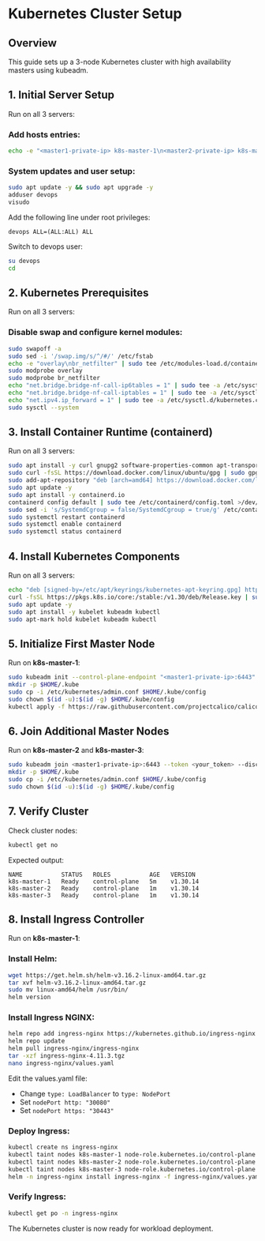 # Kubernetes Cluster Setup

## Overview

This guide sets up a 3-node Kubernetes cluster with high availability masters using kubeadm.

## 1. Initial Server Setup

Run on all 3 servers:

### Add hosts entries:
```bash
echo -e "<master1-private-ip> k8s-master-1\n<master2-private-ip> k8s-master-2\n<master3-private-ip> k8s-master-3" | sudo tee -a /etc/hosts
```

### System updates and user setup:
```bash
sudo apt update -y && sudo apt upgrade -y
adduser devops
visudo
```

Add the following line under root privileges:
```
devops ALL=(ALL:ALL) ALL
```

Switch to devops user:
```bash
su devops
cd
```

## 2. Kubernetes Prerequisites

Run on all 3 servers:

### Disable swap and configure kernel modules:
```bash
sudo swapoff -a
sudo sed -i '/swap.img/s/^/#/' /etc/fstab
echo -e "overlay\nbr_netfilter" | sudo tee /etc/modules-load.d/containerd.conf > /dev/null
sudo modprobe overlay
sudo modprobe br_netfilter
echo "net.bridge.bridge-nf-call-ip6tables = 1" | sudo tee -a /etc/sysctl.d/kubernetes.conf
echo "net.bridge.bridge-nf-call-iptables = 1" | sudo tee -a /etc/sysctl.d/kubernetes.conf
echo "net.ipv4.ip_forward = 1" | sudo tee -a /etc/sysctl.d/kubernetes.conf
sudo sysctl --system
```

## 3. Install Container Runtime (containerd)

Run on all 3 servers:

```bash
sudo apt install -y curl gnupg2 software-properties-common apt-transport-https ca-certificates
sudo curl -fsSL https://download.docker.com/linux/ubuntu/gpg | sudo gpg --dearmour -o /etc/apt/trusted.gpg.d/docker.gpg
sudo add-apt-repository "deb [arch=amd64] https://download.docker.com/linux/ubuntu $(lsb_release -cs) stable"
sudo apt update -y
sudo apt install -y containerd.io
containerd config default | sudo tee /etc/containerd/config.toml >/dev/null 2>&1
sudo sed -i 's/SystemdCgroup = false/SystemdCgroup = true/g' /etc/containerd/config.toml
sudo systemctl restart containerd
sudo systemctl enable containerd
sudo systemctl status containerd
```

## 4. Install Kubernetes Components

Run on all 3 servers:

```bash
echo "deb [signed-by=/etc/apt/keyrings/kubernetes-apt-keyring.gpg] https://pkgs.k8s.io/core:/stable:/v1.30/deb/ /" | sudo tee /etc/apt/sources.list.d/kubernetes.list
curl -fsSL https://pkgs.k8s.io/core:/stable:/v1.30/deb/Release.key | sudo gpg --dearmor -o /etc/apt/keyrings/kubernetes-apt-keyring.gpg
sudo apt update -y
sudo apt install -y kubelet kubeadm kubectl
sudo apt-mark hold kubelet kubeadm kubectl
```

## 5. Initialize First Master Node

Run on **k8s-master-1**:

```bash
sudo kubeadm init --control-plane-endpoint "<master1-private-ip>:6443" --upload-certs
mkdir -p $HOME/.kube
sudo cp -i /etc/kubernetes/admin.conf $HOME/.kube/config
sudo chown $(id -u):$(id -g) $HOME/.kube/config
kubectl apply -f https://raw.githubusercontent.com/projectcalico/calico/v3.25.0/manifests/calico.yaml
```

## 6. Join Additional Master Nodes

Run on **k8s-master-2** and **k8s-master-3**:

```bash
sudo kubeadm join <master1-private-ip>:6443 --token <your_token> --discovery-token-ca-cert-hash <your_sha> --control-plane --certificate-key <your_cert>
mkdir -p $HOME/.kube
sudo cp -i /etc/kubernetes/admin.conf $HOME/.kube/config
sudo chown $(id -u):$(id -g) $HOME/.kube/config
```

## 7. Verify Cluster

Check cluster nodes:
```bash
kubectl get no
```

Expected output:
```
NAME           STATUS   ROLES           AGE   VERSION
k8s-master-1   Ready    control-plane   5m    v1.30.14
k8s-master-2   Ready    control-plane   1m    v1.30.14  
k8s-master-3   Ready    control-plane   1m    v1.30.14
```

## 8. Install Ingress Controller

Run on **k8s-master-1**:

### Install Helm:
```bash
wget https://get.helm.sh/helm-v3.16.2-linux-amd64.tar.gz
tar xvf helm-v3.16.2-linux-amd64.tar.gz
sudo mv linux-amd64/helm /usr/bin/
helm version
```

### Install Ingress NGINX:
```bash
helm repo add ingress-nginx https://kubernetes.github.io/ingress-nginx
helm repo update
helm pull ingress-nginx/ingress-nginx
tar -xzf ingress-nginx-4.11.3.tgz
nano ingress-nginx/values.yaml
```

Edit the values.yaml file:
- Change `type: LoadBalancer` to `type: NodePort`
- Set `nodePort http: "30080"`
- Set `nodePort https: "30443"`

### Deploy Ingress:
```bash
kubectl create ns ingress-nginx
kubectl taint nodes k8s-master-1 node-role.kubernetes.io/control-plane:NoSchedule-
kubectl taint nodes k8s-master-2 node-role.kubernetes.io/control-plane:NoSchedule-
kubectl taint nodes k8s-master-3 node-role.kubernetes.io/control-plane:NoSchedule-
helm -n ingress-nginx install ingress-nginx -f ingress-nginx/values.yaml ingress-nginx
```

### Verify Ingress:
```bash
kubectl get po -n ingress-nginx
```

The Kubernetes cluster is now ready for workload deployment.